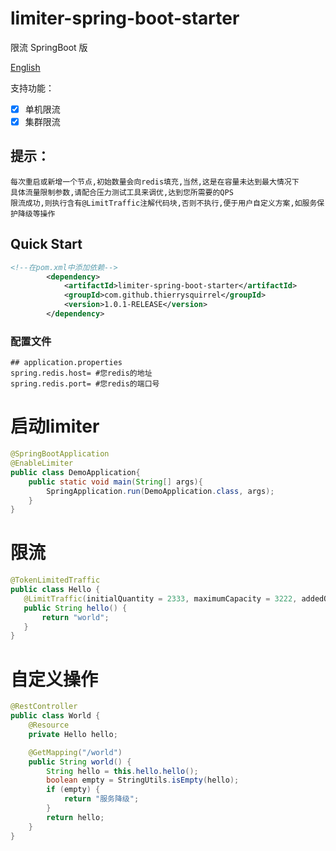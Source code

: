#   limiter-spring-boot-starter

限流   SpringBoot 版

[English](./README.md)

支持功能：
- [x] 单机限流
- [x] 集群限流

## 提示：
    每次重启或新增一个节点,初始数量会向redis填充,当然,这是在容量未达到最大情况下  
    具体流量限制参数,请配合压力测试工具来调优,达到您所需要的QPS  
    限流成功,则执行含有@LimitTraffic注解代码块,否则不执行,便于用户自定义方案,如服务保护降级等操作
        
##  Quick Start

```xml
<!--在pom.xml中添加依赖-->
        <dependency>
            <artifactId>limiter-spring-boot-starter</artifactId>
            <groupId>com.github.thierrysquirrel</groupId>
            <version>1.0.1-RELEASE</version>
        </dependency>
```

### 配置文件
 
 ```properties
 ## application.properties
spring.redis.host= #您redis的地址
spring.redis.port= #您redis的端口号
 ```
 
#   启动limiter

 ```java
 @SpringBootApplication
 @EnableLimiter
 public class DemoApplication{
     public static void main(String[] args){
         SpringApplication.run(DemoApplication.class, args);
     }  
 }
 ```
 
 #  限流
 
 ```java
 @TokenLimitedTraffic
 public class Hello {
 	@LimitTraffic(initialQuantity = 2333, maximumCapacity = 3222, addedQuantity = 2333)
 	public String hello() {
 		return "world";
 	}
 }
 ```
 
 #  自定义操作

```java
@RestController
public class World {
	@Resource
	private Hello hello;

	@GetMapping("/world")
	public String world() {
		String hello = this.hello.hello();
		boolean empty = StringUtils.isEmpty(hello);
		if (empty) {
			return "服务降级";
		}
		return hello;
	}
}
``` 